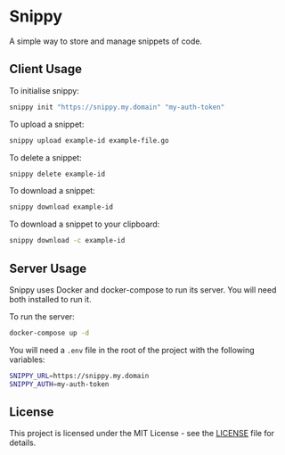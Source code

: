 # Snippy

A simple way to store and manage snippets of code.

## Client Usage

To initialise snippy:

```bash
snippy init "https://snippy.my.domain" "my-auth-token"
```

To upload a snippet:

```bash
snippy upload example-id example-file.go
```

To delete a snippet:

```bash
snippy delete example-id
```

To download a snippet:

```bash
snippy download example-id
```

To download a snippet to your clipboard:

```bash
snippy download -c example-id
```

## Server Usage

Snippy uses Docker and docker-compose to run its server. You will need both installed to run it.

To run the server:

```bash
docker-compose up -d
```

You will need a `.env` file in the root of the project with the following variables:

```bash
SNIPPY_URL=https://snippy.my.domain
SNIPPY_AUTH=my-auth-token
```

## License

This project is licensed under the MIT License - see the [LICENSE](LICENSE) file for details.
